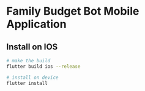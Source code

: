 # Family Budget Bot Mobile Application

## Install on IOS

```sh
# make the build
flutter build ios --release

# install on device
flutter install
```

